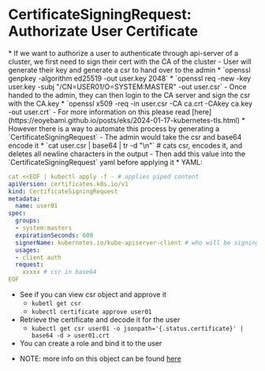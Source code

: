 <h1>CertificateSigningRequest: Authorizate User Certificate</h1>
* If we want to authorize a user to authenticate through api-server of a cluster, we first need to sign their cert with the CA of the cluster
  - User will generate their key and generate a csr to hand over to the admin
    * `openssl genpkey -algorithm ed25519 -out user.key 2048`
    * `openssl req -new -key user.key -subj "/CN=USER01/O=SYSTEM:MASTER" -out user.csr`
  - Once handed to the admin, they can then login to the CA server and sign the csr with the CA.key
    * `openssl x509 -req -in user.csr -CA ca.crt -CAkey ca.key -out user.crt`
  - For more information on this please read [here](https://eoyebami.github.io/posts/eks/2024-01-17-kubernetes-tls.html)
* However there is a way to automate this process by generating a `CertificateSigningRequest`
  - The admin would take the csr and base64 encode it
    * `cat user.csr | base64 | tr -d "\n"` # cats csr, encodes it, and deletes all newline characters in the output 
  - Then add this value into the `CertificateSigningRequest` yaml before applying it
    * YAML:
 
   ```yml
   cat <<EOF | kubectl apply -f - # applies piped content
   apiVersion: certificates.k8s.io/v1
   kind: CertificateSigningRequest
   metadata:
     name: user01
   spec:
     groups:
     - system:masters
     expirationSeconds: 600
     signerName: kubernetes.io/kube-apiserver-client # who will be signing the certificate
     usages:
     - client auth
     request:
       xxxxx # csr in base64
   EOF
   ```
  
  - See if you can view csr object and approve it
    * `kubetl get csr`
    * `kubectl certificate approve user01`
  - Retrieve the certificate and decode it for the user
    * `kubectl get csr user01 -o jsonpath='{.status.certificate}' | base64 -d > user01.crt`
  - You can create a role and bind it to the user
* NOTE: more info on this object can be found [here](https://kubernetes.io/docs/reference/access-authn-authz/certificate-signing-requests/#cluster-trust-bundles)

